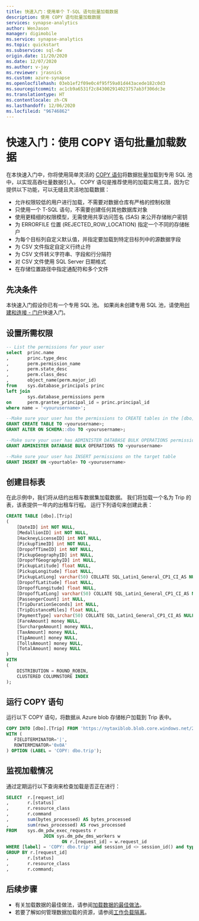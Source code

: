 ```yaml
---
title: 快速入门：使用单个 T-SQL 语句批量加载数据
description: 使用 COPY 语句批量加载数据
services: synapse-analytics
author: WenJason
manager: digimobile
ms.service: synapse-analytics
ms.topic: quickstart
ms.subservice: sql-dw
origin.date: 11/20/2020
ms.date: 12/07/2020
ms.author: v-jay
ms.reviewer: jrasnick
ms.custom: azure-synapse
ms.openlocfilehash: 03eb1ef2f09e0c4f95f59a01d443acede182c0d3
ms.sourcegitcommit: ac1cb9a6531f2c843002914023757ab3f306dc3e
ms.translationtype: HT
ms.contentlocale: zh-CN
ms.lasthandoff: 12/06/2020
ms.locfileid: "96746862"
---
```

# <a name="quickstart-bulk-load-data-using-the-copy-statement"></a>快速入门：使用 COPY 语句批量加载数据

在本快速入门中，你将使用简单灵活的 [COPY 语句](https://docs.microsoft.com/sql/t-sql/statements/copy-into-transact-sql?view=azure-sqldw-latest)将数据批量加载到专用 SQL 池中，以实现高吞吐量数据引入。 COPY 语句是推荐使用的加载实用工具，因为它提供以下功能，可以无缝且灵活地加载数据：

- 允许权限较低的用户进行加载，不需要对数据仓库有严格的控制权限
- 只使用一个 T-SQL 语句，不需要创建任何其他数据库对象
- 使用更精细的权限模型，无需使用共享访问签名 (SAS) 来公开存储帐户密钥
- 为 ERRORFILE 位置 (REJECTED_ROW_LOCATION) 指定一个不同的存储帐户
- 为每个目标列自定义默认值，并指定要加载到特定目标列中的源数据字段
- 为 CSV 文件指定自定义行终止符
- 为 CSV 文件转义字符串、字段和行分隔符
- 对 CSV 文件使用 SQL Server 日期格式
- 在存储位置路径中指定通配符和多个文件

## <a name="prerequisites"></a>先决条件

本快速入门假设你已有一个专用 SQL 池。 如果尚未创建专用 SQL 池，请使用[创建和连接 - 门户](create-data-warehouse-portal.md)快速入门。

## <a name="set-up-the-required-permissions"></a>设置所需权限

```sql
-- List the permissions for your user
select  princ.name
,       princ.type_desc
,       perm.permission_name
,       perm.state_desc
,       perm.class_desc
,       object_name(perm.major_id)
from    sys.database_principals princ
left join
        sys.database_permissions perm
on      perm.grantee_principal_id = princ.principal_id
where name = '<yourusername>';

--Make sure your user has the permissions to CREATE tables in the [dbo] schema
GRANT CREATE TABLE TO <yourusername>;
GRANT ALTER ON SCHEMA::dbo TO <yourusername>;

--Make sure your user has ADMINISTER DATABASE BULK OPERATIONS permissions
GRANT ADMINISTER DATABASE BULK OPERATIONS TO <yourusername>

--Make sure your user has INSERT permissions on the target table
GRANT INSERT ON <yourtable> TO <yourusername>

```

## <a name="create-the-target-table"></a>创建目标表

在此示例中，我们将从纽约出租车数据集加载数据。 我们将加载一个名为 Trip 的表，该表提供一年内的出租车行程。 运行下列语句来创建此表：

```sql
CREATE TABLE [dbo].[Trip]
(
    [DateID] int NOT NULL,
    [MedallionID] int NOT NULL,
    [HackneyLicenseID] int NOT NULL,
    [PickupTimeID] int NOT NULL,
    [DropoffTimeID] int NOT NULL,
    [PickupGeographyID] int NULL,
    [DropoffGeographyID] int NULL,
    [PickupLatitude] float NULL,
    [PickupLongitude] float NULL,
    [PickupLatLong] varchar(50) COLLATE SQL_Latin1_General_CP1_CI_AS NULL,
    [DropoffLatitude] float NULL,
    [DropoffLongitude] float NULL,
    [DropoffLatLong] varchar(50) COLLATE SQL_Latin1_General_CP1_CI_AS NULL,
    [PassengerCount] int NULL,
    [TripDurationSeconds] int NULL,
    [TripDistanceMiles] float NULL,
    [PaymentType] varchar(50) COLLATE SQL_Latin1_General_CP1_CI_AS NULL,
    [FareAmount] money NULL,
    [SurchargeAmount] money NULL,
    [TaxAmount] money NULL,
    [TipAmount] money NULL,
    [TollsAmount] money NULL,
    [TotalAmount] money NULL
)
WITH
(
    DISTRIBUTION = ROUND_ROBIN,
    CLUSTERED COLUMNSTORE INDEX
);
```

## <a name="run-the-copy-statement"></a>运行 COPY 语句

运行以下 COPY 语句，将数据从 Azure blob 存储帐户加载到 Trip 表中。

```sql
COPY INTO [dbo].[Trip] FROM 'https://nytaxiblob.blob.core.windows.net/2013/Trip2013/'
WITH (
   FIELDTERMINATOR='|',
   ROWTERMINATOR='0x0A'
) OPTION (LABEL = 'COPY: dbo.trip');
```

## <a name="monitor-the-load"></a>监视加载情况

通过定期运行以下查询来检查加载是否正在进行：

```sql
SELECT  r.[request_id]                           
,       r.[status]                               
,       r.resource_class                         
,       r.command
,       sum(bytes_processed) AS bytes_processed
,       sum(rows_processed) AS rows_processed
FROM    sys.dm_pdw_exec_requests r
              JOIN sys.dm_pdw_dms_workers w
                     ON r.[request_id] = w.request_id
WHERE [label] = 'COPY: dbo.trip' and session_id <> session_id() and type = 'WRITER'
GROUP BY r.[request_id]                           
,       r.[status]                               
,       r.resource_class                         
,       r.command;

```

## <a name="next-steps"></a>后续步骤

- 有关加载数据的最佳做法，请参阅[加载数据的最佳做法](/synapse-analytics/sql-data-warehouse/guidance-for-loading-data)。
- 若要了解如何管理数据加载的资源，请参阅[工作负载隔离](/synapse-analytics/sql-data-warehouse/quickstart-configure-workload-isolation-tsql)。 
